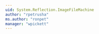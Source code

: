```yaml
---
uid: System.Reflection.ImageFileMachine
author: "rpetrusha"
ms.author: "ronpet"
manager: "wpickett"
---
```

